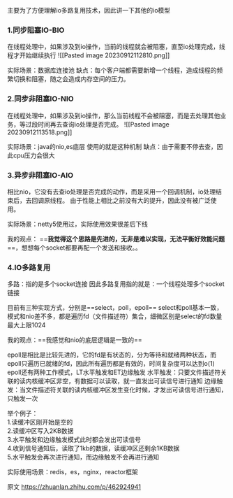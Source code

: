 
主要为了方便理解io多路复用技术，因此讲一下其他的io模型

### 1.同步阻塞IO-BIO

在线程处理中，如果涉及到io操作，当前的线程就会被阻塞，直至io处理完成，线程才开始继续执行
![[Pasted image 20230912112810.png]]

实际场景：数据库连接池
缺点：每个客户端都需要新增一个线程，造成线程的频繁切换和阻塞，随之会造成内存空间的压力。

### 2.同步非阻塞IO-NIO

在线程处理中，如果涉及到io操作，那么当前线程不会被阻塞，而是去处理其他业务，等过段时间再去查询io处理是否完成。
![[Pasted image 20230912113518.png]]

实际场景：java的nio,es底层 使用的就是这种机制
缺点：由于需要不停去查，因此cpu压力会很大

### 3.异步非阻塞IO-AIO

相比nio，它没有去查io处理是否完成的动作，而是采用一个回调机制，io处理结束后，去回调原线程。
由于性能上相比之前没有大的提升，因此没有被广泛使用。

实际场景：netty5使用过，实际使用效果很差后下线

我的观点： ==**我觉得这个思路是先进的，无非是难以实现，无法平衡好效能问题**==，想想每个socket都要再配一个发送和接收。。

### 4.IO多路复用

多路：指的是多个socket连接
因此多路复用指的就是：一个线程处理多个socket链接

目前有三种实现方式，分别是==select，poll，epoll==
select和poll基本一致，模式和nio差不多，都是遍历fd（文件描述符）集合，细微区别是select的fd数量最大上限1024

我的观点：==我感觉和nio的底层逻辑是一致的==

epoll是相比是比较先进的，它的fd是有状态的，分为等待和就绪两种状态，而epoll只遍历已就绪的fd，因此所有遍历都是有效的，时间复杂度可以达到o(1)
epoll还有两种工作模式，LT水平触发和ET边缘触发
水平触发：只要文件描述符关联的读内核缓冲区非空，有数据可以读取，就一直发出可读信号进行通知
边缘触发：当文件描述符关联的读内核缓冲区发生变化时候，才发出可读信号进行通知，只触发一次

举个例子：  
1.读缓冲区刚开始是空的  
2.读缓冲区写入2KB数据  
3.水平触发和边缘触发模式此时都会发出可读信号  
4.收到信号通知后，读取了1kb的数据，读缓冲区还剩余1KB数据  
5.水平触发会再次进行通知，而边缘触发不会再进行通知

实际使用场景：redis，es，nginx，reactor框架

原文 https://zhuanlan.zhihu.com/p/462924941